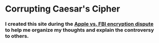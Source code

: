 # **Corrupting Caesar's Cipher** 
### I created this site during the [Apple vs. FBI encryption dispute](https://en.wikipedia.org/wiki/FBI%E2%80%93Apple_encryption_dispute) to help me organize my thoughts and explain the controversy to others.
